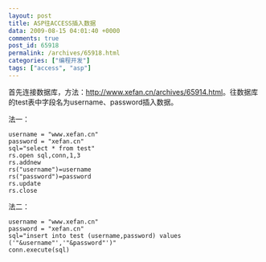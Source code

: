 ```yaml
---
layout: post
title: ASP往ACCESS插入数据
data: 2009-08-15 04:01:40 +0000
comments: true
post_id: 65918
permalink: /archives/65918.html
categories: ["编程开发"]
tags: ["access", "asp"]
---
```


首先连接数据库，方法：<a href="http://www.xefan.cn/archives/65914.html" target="_blank">http://www.xefan.cn/archives/65914.html</a>。往数据库的test表中字段名为username、password插入数据。

法一：

```
username = "www.xefan.cn"
password = "xefan.cn"
sql="select * from test" 
rs.open sql,conn,1,3
rs.addnew
rs("username")=username
rs("password")=password
rs.update
rs.close
```

法二：

```
username = "www.xefan.cn"
password = "xefan.cn"
sql="insert into test (username,password) values ('"&username"','"&password"')"
conn.execute(sql)
```
